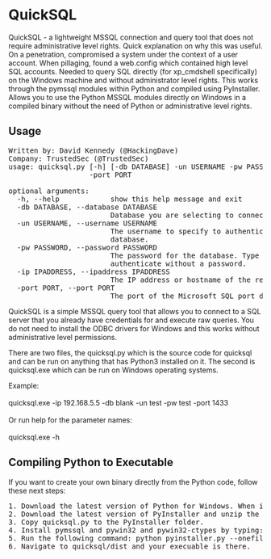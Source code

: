 # QuickSQL

                                                              
QuickSQL - a lightweight MSSQL connection and query tool that does not require  administrative level rights. Quick explanation on why this was useful. On a penetration, compromised a system under the context of a user account. When pillaging, found a web.config which contained high level SQL accounts. Needed to query SQL directly (for xp_cmdshell specifically) on the Windows machine and without administrator level rights. This works through the pymssql modules within Python and compiled using PyInstaller. Allows you to use the Python MSSQL modules directly on Windows in a compiled binary without the need of Python or administrative level rights. 

## Usage
<pre>
Written by: David Kennedy (@HackingDave)
Company: TrustedSec (@TrustedSec)
usage: quicksql.py [-h] [-db DATABASE] -un USERNAME -pw PASSWORD -ip IPADDRESS
                   -port PORT

optional arguments:
  -h, --help            show this help message and exit
  -db DATABASE, --database DATABASE
                        Database you are selecting to connect to.
  -un USERNAME, --username USERNAME
                        The username to specify to authenticate to the
                        database.
  -pw PASSWORD, --password PASSWORD
                        The password for the database. Type blank to
                        authenticate without a password.
  -ip IPADDRESS, --ipaddress IPADDRESS
                        The IP address or hostname of the remote SQL server.
  -port PORT, --port PORT
                        The port of the Microsoft SQL port default is 1433.
</pre>
QuickSQL is a simple MSSQL query tool that allows you to connect to a SQL server that you already have credentials for and execute raw queries. You do not need to install the ODBC drivers for Windows and this works without administrative level permissions. 

There are two files, the quicksql.py which is the source code for quicksql and can be run on anything that has Python3 installed on it. The second is quicksql.exe which can be run on Windows operating systems.

Example:\
\
quicksql.exe -ip 192.168.5.5 -db blank -un test -pw test -port 1433\
\
Or run help for the parameter names:\
\
quicksql.exe -h

## Compiling Python to Executable

If you want to create your own binary directly from the Python code, follow these next steps:

<pre>
1. Download the latest version of Python for Windows. When installing, ensure that you add the Python path to your command line arguments.
2. Download the latest version of PyInstaller and unzip the folder. https://github.com/pyinstaller/pyinstaller/zipball/develop
3. Copy quicksql.py to the PyInstaller folder.
4. Install pymssql and pywin32 and pywin32-ctypes by typing: python -m pip install pymssql pywin32 pywin32-ctypes.
5. Run the following command: python pyinstaller.py --onefile quicksql.py.
6. Navigate to quicksql/dist and your execuable is there.
</pre>
